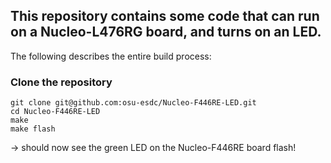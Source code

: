 ## This repository contains some code that can run on a Nucleo-L476RG board, and turns on an LED. 

The following describes the entire build process:

### Clone the repository 
```
git clone git@github.com:osu-esdc/Nucleo-F446RE-LED.git
cd Nucleo-F446RE-LED
make
make flash
```

-> should now see the green LED on the Nucleo-F446RE board flash!  
